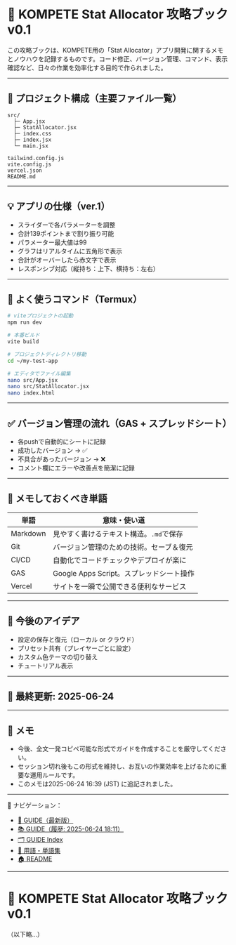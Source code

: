 # 🧠 KOMPETE Stat Allocator 攻略ブック v0.1

この攻略ブックは、KOMPETE用の「Stat Allocator」アプリ開発に関するメモとノウハウを記録するものです。コード修正、バージョン管理、コマンド、表示確認など、日々の作業を効率化する目的で作られました。

---

## 📁 プロジェクト構成（主要ファイル一覧）

```
src/
  ├─ App.jsx
  ├─ StatAllocator.jsx
  ├─ index.css
  ├─ index.jsx
  └─ main.jsx

tailwind.config.js
vite.config.js
vercel.json
README.md
```

---

## 💡 アプリの仕様（ver.1）

- スライダーで各パラメーターを調整
- 合計139ポイントまで割り振り可能
- パラメーター最大値は99
- グラフはリアルタイムに五角形で表示
- 合計がオーバーしたら赤文字で表示
- レスポンシブ対応（縦持ち：上下、横持ち：左右）

---

## 💬 よく使うコマンド（Termux）

```bash
# viteプロジェクトの起動
npm run dev

# 本番ビルド
vite build

# プロジェクトディレクトリ移動
cd ~/my-test-app

# エディタでファイル編集
nano src/App.jsx
nano src/StatAllocator.jsx
nano index.html
```

---

## ✅ バージョン管理の流れ（GAS + スプレッドシート）

- 各pushで自動的にシートに記録
- 成功したバージョン → ✅
- 不具合があったバージョン → ❌
- コメント欄にエラーや改善点を簡潔に記録

---

## 🔖 メモしておくべき単語

| 単語 | 意味・使い道 |
|------|---------------|
| Markdown | 見やすく書けるテキスト構造。`.md`で保存 |
| Git | バージョン管理のための技術。セーブ＆復元 |
| CI/CD | 自動化でコードチェックやデプロイが楽に |
| GAS | Google Apps Script。スプレッドシート操作 |
| Vercel | サイトを一瞬で公開できる便利なサービス |

---

## 🧪 今後のアイデア

- 設定の保存と復元（ローカル or クラウド）
- プリセット共有（プレイヤーごとに設定）
- カスタム色テーマの切り替え
- チュートリアル表示

---

## 📅 最終更新: 2025-06-24

---


## 📝 メモ

- 今後、全文一発コピペ可能な形式でガイドを作成することを厳守してください。
- セッション切れ後もこの形式を維持し、お互いの作業効率を上げるために重要な運用ルールです。
- このメモは2025-06-24 16:39 (JST) に追記されました。

---
📂 ナビゲーション：

- [📘 GUIDE（最新版）](./KOMPETE_GUIDE.md)
- [📚 GUIDE（履歴: 2025-06-24 18:11）](./KOMPETE_GUIDE_2025-06-24_18_11.md)
- [🗂 GUIDE Index](./KOMPETE_GUIDE_index.md)
- [🧠 用語・単語集](./KOMPETE_TERMS_v0.1.md)
- [🏠 README](./README.md)
---

# 🧠 KOMPETE Stat Allocator 攻略ブック v0.1

（以下略...）

